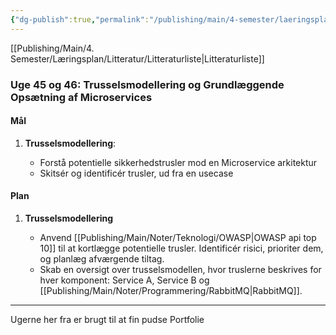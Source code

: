 ```yaml
---
{"dg-publish":true,"permalink":"/publishing/main/4-semester/laeringsplan/45-46/","created":"2024-10-31T11:25:48.310+01:00"}
---
```


[[Publishing/Main/4. Semester/Læringsplan/Litteratur/Litteraturliste\|Litteraturliste]]
### Uge 45 og 46: Trusselsmodellering og Grundlæggende Opsætning af Microservices

#### Mål

1. **Trusselsmodellering**:
    
    - Forstå potentielle sikkerhedstrusler mod en Microservice arkitektur
    - Skitsér og identificér trusler, ud fra en usecase

#### Plan

1. **Trusselsmodellering**
    
    - Anvend [[Publishing/Main/Noter/Teknologi/OWASP\|OWASP api top 10]]  til at kortlægge potentielle trusler. Identificér risici, prioriter dem, og planlæg afværgende tiltag.
    - Skab en oversigt over trusselsmodellen, hvor truslerne beskrives for hver komponent: Service A, Service B og [[Publishing/Main/Noter/Programmering/RabbitMQ\|RabbitMQ]].


--- 
Ugerne her fra er brugt til at fin pudse Portfolie